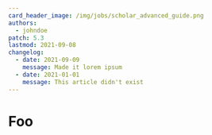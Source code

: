 ```yaml
---
card_header_image: /img/jobs/scholar_advanced_guide.png
authors:
  - johndoe
patch: 5.3
lastmod: 2021-09-08
changelog:
  - date: 2021-09-09
    message: Made it lorem ipsum
  - date: 2021-01-01
    message: This article didn't exist
---
```

# Foo
